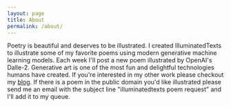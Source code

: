 ```yaml
---
layout: page
title: About
permalink: /about/
---
```



Poetry is beautiful and deserves to be illustrated. I created IlluminatedTexts to illustrate some of my favorite poems using modern generative machine learning models.  Each week I'll post a new poem illustrated by OpenAI's Dalle-2.  Generative art is one of the most fun and delightful technologies humans have created.  If you're interested in my other work please checkout my [blog](https://www.nbertagnolli.com).  If there is a poem in the public domain you'd like illustrated please send me an email with the subject line "illuminatedtexts poem request" and I'll add it to my queue.

